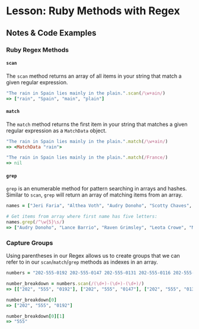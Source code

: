 # Lesson: Ruby Methods with Regex

## Notes & Code Examples

### Ruby Regex Methods

#### `scan`

The `scan` method returns an array of all items in your string that match a given regular expression.

```ruby
"The rain in Spain lies mainly in the plain.".scan(/\w+ain/)
=> ["rain", "Spain", "main", "plain"]
```

#### `match`

The `match` method returns the first item in your string that matches a given regular expression as a `MatchData` object.

```ruby
"The rain in Spain lies mainly in the plain.".match(/\w+ain/)
=> <MatchData "rain">

"The rain in Spain lies mainly in the plain.".match(/France/)
=> nil
```

#### `grep`

`grep` is an enumerable method for pattern searching in arrays and hashes. Similar to `scan`, `grep` will return an array of matching items from an array.

```ruby
names = ["Jeri Faria", "Althea Voth", "Audry Donoho", "Scotty Chaves", "Lance Barrio", "Zachary Newhall", "Stefany Janey", "Tressie Kinsel", "Raven Grimsley", "Marketta Gaylor", "Leota Crowe", "Mazie Norman", "Damien Loffredo"]

# Get items from array where first name has five letters:
names.grep(/^\w{5}\s/)
=> ["Audry Donoho", "Lance Barrio", "Raven Grimsley", "Leota Crowe", "Mazie Norman"]
```

### Capture Groups

Using parentheses in our Regex allows us to create groups that we can refer to in our `scan`/`match`/`grep` methods as indexes in an array.

```ruby
numbers = "202-555-0192 202-555-0147 202-555-0131 202-555-0116 202-555-0192 202-555-0197"

number_breakdown = numbers.scan(/(\d+)-(\d+)-(\d+)/)
=> [["202", "555", "0192"], ["202", "555", "0147"], ["202", "555", "0131"], ["202", "555", "0116"], ["202", "555", "0192"], ["202", "555", "0197"]]

number_breakdown[0]
=> ["202", "555", "0192"]

number_breakdown[0][1]
=> "555"
```
